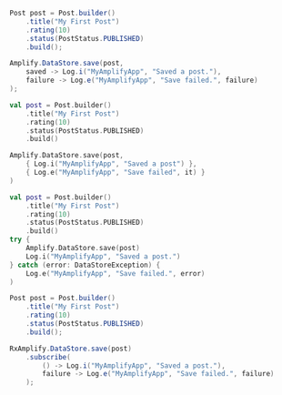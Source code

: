 <amplify-block-switcher>
<amplify-block name="Java">

```java
Post post = Post.builder()
    .title("My First Post")
    .rating(10)
    .status(PostStatus.PUBLISHED)
    .build();

Amplify.DataStore.save(post,
    saved -> Log.i("MyAmplifyApp", "Saved a post."),
    failure -> Log.e("MyAmplifyApp", "Save failed.", failure)
);
```

</amplify-block>
<amplify-block name="Kotlin - Callbacks">

```kotlin
val post = Post.builder()
    .title("My First Post")
    .rating(10)
    .status(PostStatus.PUBLISHED)
    .build()

Amplify.DataStore.save(post,
    { Log.i("MyAmplifyApp", "Saved a post") },
    { Log.e("MyAmplifyApp", "Save failed", it) }
)
```

</amplify-block>
<amplify-block name="Kotlin - Coroutines (Beta)">

```kotlin
val post = Post.builder()
    .title("My First Post")
    .rating(10)
    .status(PostStatus.PUBLISHED)
    .build()
try {
    Amplify.DataStore.save(post)
    Log.i("MyAmplifyApp", "Saved a post.")
} catch (error: DataStoreException) {
    Log.e("MyAmplifyApp", "Save failed.", error)
)
```

</amplify-block>
<amplify-block name="RxJava">

```java
Post post = Post.builder()
    .title("My First Post")
    .rating(10)
    .status(PostStatus.PUBLISHED)
    .build();

RxAmplify.DataStore.save(post)
    .subscribe(
        () -> Log.i("MyAmplifyApp", "Saved a post."),
        failure -> Log.e("MyAmplifyApp", "Save failed.", failure)
    );
```

</amplify-block>
</amplify-block-switcher>
